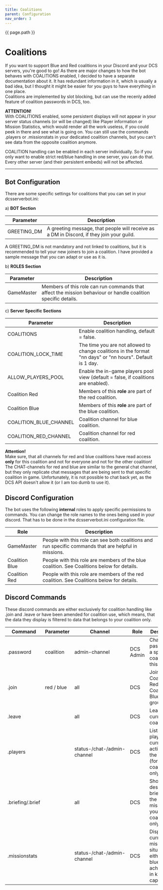 ```yaml
---
title: Coalitions
parent: Configuration
nav_order: 3
---
```

{{ page.path }}
# Coalitions

If you want to support Blue and Red coalitions in your Discord and your DCS servers, you're good to go!
As there are major changes to how the bot behaves with COALITIONS enabled, I decided to have a separate documentation 
about it. It has redundant information in it, which is usually a bad idea, but I thought it might be easier for you
guys to have everything in one place.<br/>
Coalitions are implemented by slot blocking, but can use the recenly added feature of coalition passwords in DCS, too.

**ATTENTION!**</BR>
With COALITIONS enabled, some persistent displays will not appear in your server status channels (or will be changed)
like Player information or Mission Statistics, which would render all the work useless, if you could peek in there and 
see what is going on. You can still use the commands .players or .missionstats in your dedicated coalition channels, but
you can't see data from the opposite coalition anymore.

COALITION handling can be enabled in each server individually. So if you only want to enable strict red/blue 
handling in one server, you can do that. Every other server (and their persistent embeds) will not be affected.  

---
## Bot Configuration
There are some specific settings for coalitions that you can set in your dcsserverbot.ini:

a) __BOT Section__

| Parameter            | Description                                                                                                                                                                                                                                                                                                                                                                                                          |
|----------------------|----------------------------------------------------------------------------------------------------------------------------------------------------------------------------------------------------------------------------------------------------------------------------------------------------------------------------------------------------------------------------------------------------------------------|
| GREETING_DM          | A greeting message, that people will receive as a DM in Discord, if they join your guild.                                                                                                                                                                                                                                                                                                                            |

A GREETING_DM is not mandatory and not linked to coalitions, but it is recommended to tell your new joiners to join a
coalition. I have provided a sample message that you can adapt or use as it is.

b) __ROLES Section__

| Parameter      | Description                                                                                                   |
|----------------|---------------------------------------------------------------------------------------------------------------|
| GameMaster     | Members of this role can run commands that affect the mission behaviour or handle coalition specific details. |

c) __Server Specific Sections__

| Parameter              | Description                                                                                                |
|------------------------|------------------------------------------------------------------------------------------------------------|
| COALITIONS             | Enable coalition handling, default = false.                                                                |                                                                                                                                                                                                                                                                                                                                                 
| COALITION_LOCK_TIME    | The time you are not allowed to change coalitions in the format "nn days" or "nn hours". Default is 1 day. |
| ALLOW_PLAYERS_POOL     | Enable the in-game players pool view (default = false, if coalitions are enabled).                         |
| Coalition Red          | Members of this **role** are part of the red coalition.                                                    |
| Coalition Blue         | Members of this **role** are part of the blue coalition.                                                   |
| COALITION_BLUE_CHANNEL | Coalition channel for blue coalition.                                                                      |
| COALITION_RED_CHANNEL  | Coalition channel for red coalition.                                                                       |

**Attention!**<br/>
Make sure, that all channels for red and blue coalitions have read access **only** for this coalition and not for 
everyone and not for the other coalition! The CHAT-channels for red and blue are similar to the general chat channel, 
but they only replicate chat messages that are being sent to that specific coalition in game.
Unfortunately, it is not possible to chat back yet, as the DCS API doesn't allow it (or I am too dumb to use it).


## Discord Configuration
The bot uses the following **internal** roles to apply specific permissions to commands.
You can change the role names to the ones being used in your discord. That has to be done in the dcsserverbot.ini 
configuration file.

| Role           | Description                                                                                                                                         |
|----------------|-----------------------------------------------------------------------------------------------------------------------------------------------------|
| GameMaster     | People with this role can see both coalitions and run specific commands that are helpful in missions.                                               |
| Coalition Blue | People with this role are members of the blue coalition. See Coalitions below for details.                                                          |
| Coalition Red  | People with this role are members of the red coalition. See Coalitions below for details.                                                           |

## Discord Commands
These discord commands are either exclusively for coalition handling like .join and .leave or have been amended for 
coalition use, which means, that the data they display is filtered to data that belongs to your coalition only.

| Command           | Parameter  | Channel                     | Role                   | Description                                                                                              |
|-------------------|------------|-----------------------------|------------------------|----------------------------------------------------------------------------------------------------------|
| .password         | coalition  | admin-channel               | DCS Admin              | Changes the password of a specific coalition on this server.                                             |
| .join             | red / blue | all                         | DCS                    | Joins either Coalition Red or Coalition Blue discord groups.                                             |
| .leave            |            | all                         | DCS                    | Leave the current coalition.                                                                             |
| .players          |            | status-/chat-/admin-channel | DCS                    | Lists the players currently active on the server (for your coalition only!).                             |
| .briefing/.brief  |            | all                         | DCS                    | Shows the description / briefing of the running mission (for your coalition only!).                      |
| .missionstats     |            | status-/chat-/admin-channel | DCS                    | Display the current mission situation for either red or blue and the achievments in kills and captures.  |
